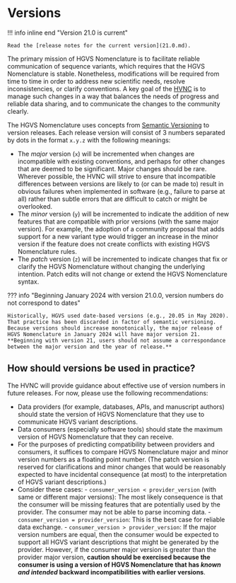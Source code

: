 # Versions

!!! info inline end "Version 21.0 is current"

    Read the [release notes for the current version](21.0.md).


The primary mission of HGVS Nomenclature is to facilitate reliable communication of sequence variants, which requires that the HGVS Nomenclature is stable. Nonetheless, modifications will be required from time to time in order to address new scientific needs, resolve inconsistencies, or clarify conventions.  A key goal of the [HVNC](../hvnc.md) is to manage such changes in a way that balances the needs of progress and reliable data sharing, and to communicate the changes to the community clearly.

The HGVS Nomenclature uses concepts from [Semantic Versioning](https://semver.org/) to version releases. Each release version will consist of 3 numbers separated by dots in the format `x.y.z` with the following meanings:

- The *major* version (`x`) will be incremented when changes are incompatible with existing conventions, and perhaps for other changes that are deemed to be significant. Major changes should be rare. Wherever possible, the HVNC will strive to ensure that incompatible differences between versions are likely to (or can be made to) result in obvious failures when implemented in software (e.g., failure to parse at all) rather than subtle errors that are difficult to catch or might be overlooked.
- The *minor* version (`y`) will be incremented to indicate the addition of new features that are compatible with prior versions (with the same major version).  For example, the adoption of a community proposal that adds support for a new variant type would trigger an increase in the minor version if the feature does not create conflicts with existing HGVS Nomenclature rules.
- The *patch* version (`z`) will be incremented to indicate changes that fix or clarify the HGVS Nomenclature without changing the underlying intention. Patch edits will not change or extend the HGVS Nomenclature syntax.

??? info "Beginning January 2024 with version 21.0.0, version numbers do not correspond to dates"

    Historically, HGVS used date-based versions (e.g., 20.05 in May 2020).  That practice has been discarded in factor of semantic versioning.  Because versions should increase monotonically, the major release of HGVS Nomenclature in January 2024 will have major version 21. **Beginning with version 21, users should not assume a correspondance between the major version and the year of release.**

## How should versions be used in practice?

The HVNC will provide guidance about effective use of version numbers in future releases.  For now, please use the following recommendations:

- Data providers (for example, databases, APIs, and manuscript authors) should state the version of HGVS Nomenclature that they use to communicate HGVS variant descriptions.
- Data consumers (especially software tools) should state the maximum version of HGVS Nomenclature that they can receive.
- For the purposes of predicting compatibility between providers and consumers, it suffices to compare HGVS Nomenclature major and minor version numbers as a floating point number. (The patch version is reserved for clarifications and minor changes that would be reasonably expected to have incidental consequence (at most) to the interpretation of HGVS variant descriptions.)
- Consider these cases:
      - `consumer_version < provider_version` (with same or different major versions): The most likely consequence is that the consumer will be missing features that are potentially used by the provider. The consumer may not be able to parse incoming data.
      - `consumer_version = provider_version`: This is the best case for reliable data exchange.
      - `consumer_version > provider_version`: If the major version numbers are equal, then the consumer would be expected to support all HGVS variant descriptions that might be generated by the provider. However, if the consumer major version is greater than the provider major version, **caution should be exercised because the consumer is using a version of HGVS Nomenclature that has *known and intended* backward incompatibilities with earlier versions**.
